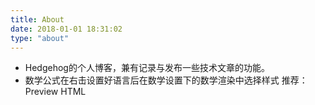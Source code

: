 ```yaml
---
title: About
date: 2018-01-01 18:31:02
type: "about"
---
```

* Hedgehog的个人博客，兼有记录与发布一些技术文章的功能。
* 数学公式在右击设置好语言后在数学设置下的数学渲染中选择样式 推荐：Preview HTML